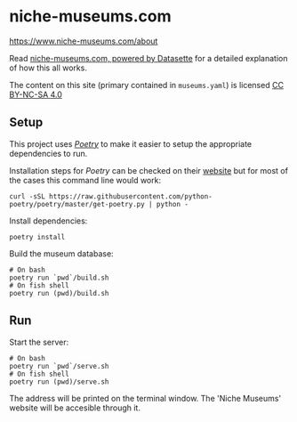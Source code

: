 # niche-museums.com

https://www.niche-museums.com/about

Read [niche-museums.com, powered by Datasette](https://simonwillison.net/2019/Nov/25/niche-museums/) for a detailed explanation of how this all works.

The content on this site (primary contained in `museums.yaml`) is licensed [CC BY-NC-SA 4.0](https://creativecommons.org/licenses/by-nc-sa/4.0/)

## Setup

This project uses *[Poetry](https://python-poetry.org/)* to make it easier to setup the appropriate dependencies to run.

Installation steps for *Poetry* can be checked on their [website](https://python-poetry.org/docs/#installation) but for most of the cases this command line would work:
```
curl -sSL https://raw.githubusercontent.com/python-poetry/poetry/master/get-poetry.py | python -
```

Install dependencies:
```
poetry install
```

Build the museum database:
```
# On bash
poetry run `pwd`/build.sh
# On fish shell
poetry run (pwd)/build.sh
```

## Run

Start the server:
```
# On bash
poetry run `pwd`/serve.sh
# On fish shell
poetry run (pwd)/serve.sh
```

The address will be printed on the terminal window. The 'Niche Museums' website will be accesible through it.
